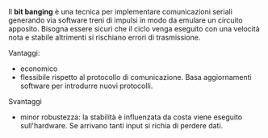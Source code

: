 
Il **bit banging** è una tecnica per implementare comunicazioni seriali generando via software treni di impulsi in modo da emulare un circuito apposito.
Bisogna essere sicuri che il ciclo venga eseguito con una velocità nota e stabile altrimenti si rischiano errori di trasmissione.  

Vantaggi:  
* economico
* flessibile rispetto al protocollo di comunicazione. Basa aggiornamenti software per introdurre nuovi protocolli.

Svantaggi
* minor robustezza: la stabilità è influenzata da costa viene eseguito sull'hardware. Se arrivano tanti input si richia di perdere dati.